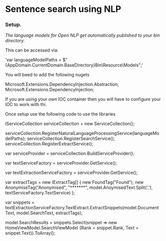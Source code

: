# Sentence search using NLP

### Setup.

*The language models for Open NLP get automatically published to your bin directory.* 

This can be accessed via: 

'var languageModelPaths = $"{AppDomain.CurrentDomain.BaseDirectory}Bin\\Resource\\Models";'

You will beed to add the following nugets

Microsoft.Extensions.DependencyInjection.Abstraction;
Microsoft.Extensions.DependencyInjection;

If you are using your own IOC container then you will have to configure your IOC to work with thi.

Once setup use the following code to use the libraries

IServiceCollection serviceCollection = new ServiceCollection();

serviceCollection.RegisterNaturalLanguageProcessingService(languageModelPaths);
serviceCollection.RegisterSearchService();
serviceCollection.RegisterExtractService();

var serviceProvider = serviceCollection.BuildServiceProvider();

var textServiceFactory = serviceProvider.GetService<ITextSearchFactory>();

var textExtractionServiceFactory = serviceProvider.GetService<ITextExtractFactory>();

var extractTags = new IExtractTag[]
{
    new FoundTag("Found"),
    new AnonymiseTag("Anonymised", "*******", model.AnoymisedText.Split(','), textServiceFactory.TextService)
};

var snippets = textExtractionServiceFactory.TextExtract.ExtractSnippets(model.DocumentText, model.SearchText, extractTags);

model.SearchResults = snippets.Select(snippet => new HomeViewModel.SearchViewModel {Rank = snippet.Rank, Text = snippet.Text}).ToArray();
